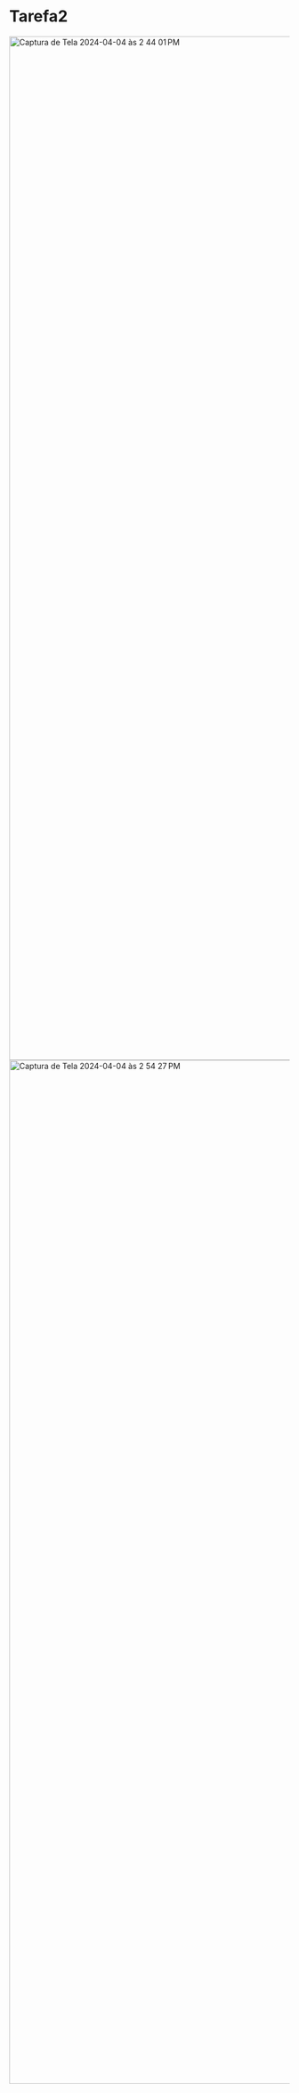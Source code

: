 # Tarefa2
<img width="1840" alt="Captura de Tela 2024-04-04 às 2 44 01 PM" src="https://github.com/paularcsarruda/Compass/assets/122739036/456d4aa4-c6d7-40d7-9992-abc2960773f5">
<img width="1840" alt="Captura de Tela 2024-04-04 às 2 54 27 PM" src="https://github.com/paularcsarruda/Compass/assets/122739036/74d27f61-3bbf-47cb-bd6a-78baf86989af">
